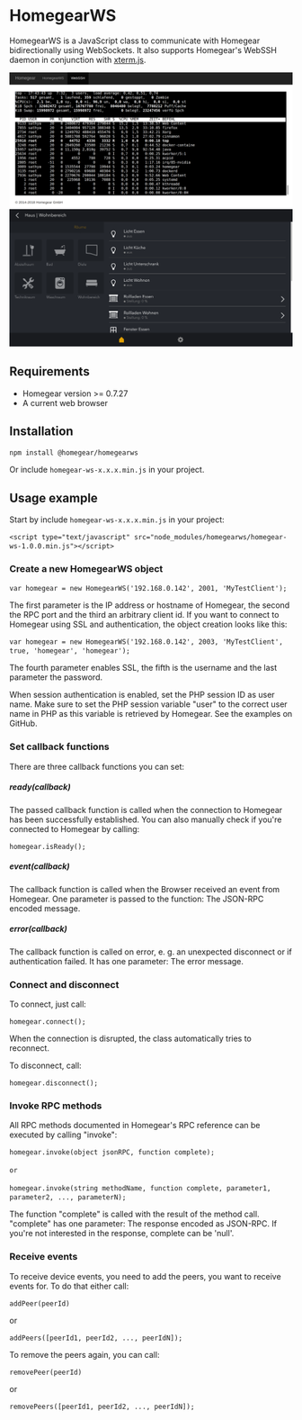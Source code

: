 # HomegearWS

HomegearWS is a JavaScript class to communicate with Homegear bidirectionally using WebSockets. It also supports Homegear's WebSSH daemon in conjunction with [xterm.js](https://xtermjs.org/).

![HomegearWS in combination with xterm.js as a Homegear WebSSH client](webssh-screenshot.png "HomegearWS in combination with xterm.js as a Homegear WebSSH client")
![You can use HomegearWS to implement UIs for Homegear](ui-screenshot.png "You can use HomegearWS to implement UIs for Homegear")

## Requirements

* Homegear version >= 0.7.27
* A current web browser

## Installation

```
npm install @homegear/homegearws
```

Or include `homegear-ws-x.x.x.min.js` in your project.

## Usage example

Start by include `homegear-ws-x.x.x.min.js` in your project:

```
<script type="text/javascript" src="node_modules/homegearws/homegear-ws-1.0.0.min.js"></script>
```

### Create a new HomegearWS object

```
var homegear = new HomegearWS('192.168.0.142', 2001, 'MyTestClient');
```

The first parameter is the IP address or hostname of Homegear, the second the RPC port and the third an arbitrary client id.
If you want to connect to Homegear using SSL and authentication, the object creation looks like this:

```
var homegear = new HomegearWS('192.168.0.142', 2003, 'MyTestClient', true, 'homegear', 'homegear');
```

The fourth parameter enables SSL, the fifth is the username and the last parameter the password.

When session authentication is enabled, set the PHP session ID as user name. Make sure to set the PHP session variable "user" to the correct user name in PHP as this variable is retrieved by Homegear. See the examples on GitHub.

### Set callback functions

There are three callback functions you can set:

##### ready(callback)

The passed callback function is called when the connection to Homegear has been successfully established. You can also manually check if you're connected to Homegear by calling:

```
homegear.isReady();
```

##### event(callback)

The callback function is called when the Browser received an event from Homegear. One parameter is passed to the function: The JSON-RPC encoded message.

##### error(callback)

The callback function is called on error, e. g. an unexpected disconnect or if authentication failed. It has one parameter: The error message.

### Connect and disconnect

To connect, just call:

```
homegear.connect();
```

When the connection is disrupted, the class automatically tries to reconnect.

To disconnect, call:

```
homegear.disconnect();
```

### Invoke RPC methods

All RPC methods documented in Homegear's RPC reference can be executed by calling "invoke":

```
homegear.invoke(object jsonRPC, function complete);

or

homegear.invoke(string methodName, function complete, parameter1, parameter2, ..., parameterN);
```

The function "complete" is called with the result of the method call. "complete" has one parameter: The response encoded as JSON-RPC. If you're not interested in the response, complete can be 'null'.

### Receive events

To receive device events, you need to add the peers, you want to receive events for. To do that either call:

```
addPeer(peerId)
```

or

```
addPeers([peerId1, peerId2, ..., peerIdN]);
```

To remove the peers again, you can call:

```
removePeer(peerId)
```

or

```
removePeers([peerId1, peerId2, ..., peerIdN]);
```
